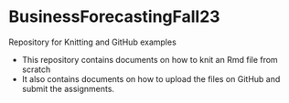 # BusinessForecastingFall23
Repository for Knitting and GitHub examples

- This repository contains documents on how to knit an Rmd file from scratch
- It also contains documents on how to upload the files on GitHub and submit the assignments.
  
